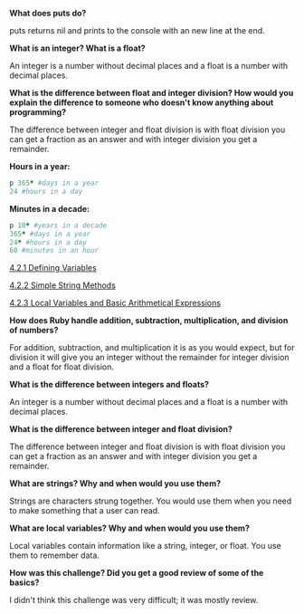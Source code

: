 **What does puts do?**

puts returns nil and prints to the console with an new line at the end.

**What is an integer? What is a float?**

An integer is a number without decimal places and a float is a number with decimal places.

**What is the difference between float and integer division? How would you explain the difference to someone who doesn't know anything about programming?**

The difference between integer and float division is with float division you can get a fraction as an answer and with integer division you get a remainder.

**Hours in a year:**

```ruby
p 365* #days in a year
24 #hours in a day
```

**Minutes in a decade:**

```ruby
p 10* #years in a decade
365* #days in a year
24* #hours in a day
60 #minutes in an hour
```

[4.2.1 Defining Variables](https://github.com/Nova840/phase-0/blob/master/week-4/defining-variables.rb)

[4.2.2 Simple String Methods](https://github.com/Nova840/phase-0/blob/master/week-4/simple-string.rb)

[4.2.3 Local Variables and Basic Arithmetical Expressions](https://github.com/Nova840/phase-0/blob/master/week-4/basic-math.rb)


**How does Ruby handle addition, subtraction, multiplication, and division of numbers?**

For addition, subtraction, and multiplication it is as you would expect, but for division it will give you an integer without the remainder for integer division and a float for float division.

**What is the difference between integers and floats?**

An integer is a number without decimal places and a float is a number with decimal places.

**What is the difference between integer and float division?**

The difference between integer and float division is with float division you can get a fraction as an answer and with integer division you get a remainder.

**What are strings? Why and when would you use them?**

Strings are characters strung together. You would use them when you need to make something that a user can read.

**What are local variables? Why and when would you use them?**

Local variables contain information like a string, integer, or float. You use them to remember data.

**How was this challenge? Did you get a good review of some of the basics?**

I didn't think this challenge was very difficult; it was mostly review.